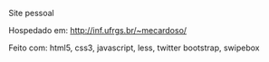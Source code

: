 Site pessoal

Hospedado em: http://inf.ufrgs.br/~mecardoso/

Feito com:
html5, css3, javascript, less, twitter bootstrap, swipebox
